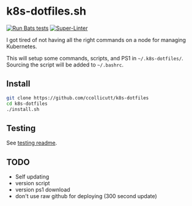 # k8s-dotfiles.sh

[![Run Bats tests](https://github.com/ccollicutt/k8s-dotfiles/actions/workflows/run.yaml/badge.svg)](https://github.com/ccollicutt/k8s-dotfiles/actions/workflows/run.yaml) [![Super-Linter](https://github.com/ccollicutt/k8s-dotfiles/actions/workflows/superlinter.yaml/badge.svg)](https://github.com/ccollicutt/k8s-dotfiles/actions/workflows/superlinter.yaml)

I got tired of not having all the right commands on a node for managing Kubernetes.

This will setup some commands, scripts, and PS1 in `~/.k8s-dotfiles/`. Sourcing the script will be added to `~/.bashrc`.

## Install

```bash
git clone https://github.com/ccollicutt/k8s-dotfiles
cd k8s-dotfiles
./install.sh
```

## Testing

See [testing readme](tests/README.md).

## TODO

* Self updating
* version script
* version ps1 download
* don't use raw github for deploying (300 second update)
